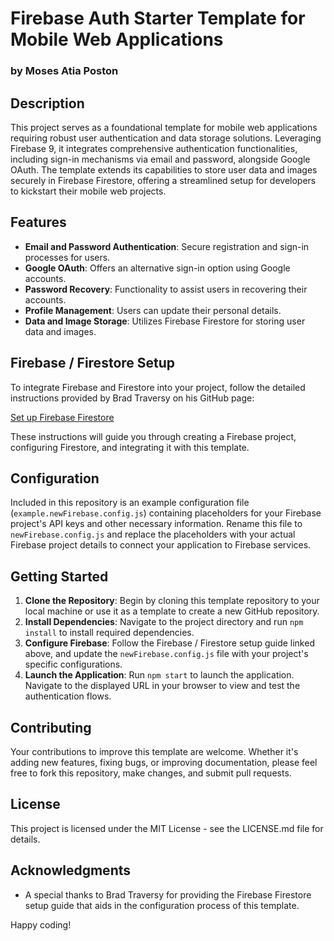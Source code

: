 # Firebase Auth Starter Template for Mobile Web Applications

### by Moses Atia Poston

## Description

This project serves as a foundational template for mobile web applications requiring robust user authentication and data storage solutions. Leveraging Firebase 9, it integrates comprehensive authentication functionalities, including sign-in mechanisms via email and password, alongside Google OAuth. The template extends its capabilities to store user data and images securely in Firebase Firestore, offering a streamlined setup for developers to kickstart their mobile web projects.

## Features

- **Email and Password Authentication**: Secure registration and sign-in processes for users.
- **Google OAuth**: Offers an alternative sign-in option using Google accounts.
- **Password Recovery**: Functionality to assist users in recovering their accounts.
- **Profile Management**: Users can update their personal details.
- **Data and Image Storage**: Utilizes Firebase Firestore for storing user data and images.

## Firebase / Firestore Setup

To integrate Firebase and Firestore into your project, follow the detailed instructions provided by Brad Traversy on his GitHub page:

[Set up Firebase Firestore](https://gist.github.com/bradtraversy/caab8ebd8ff4b6e947632887e0183761)

These instructions will guide you through creating a Firebase project, configuring Firestore, and integrating it with this template.

## Configuration

Included in this repository is an example configuration file (`example.newFirebase.config.js`) containing placeholders for your Firebase project's API keys and other necessary information. Rename this file to `newFirebase.config.js` and replace the placeholders with your actual Firebase project details to connect your application to Firebase services.

## Getting Started

1. **Clone the Repository**: Begin by cloning this template repository to your local machine or use it as a template to create a new GitHub repository.
2. **Install Dependencies**: Navigate to the project directory and run `npm install` to install required dependencies.
3. **Configure Firebase**: Follow the Firebase / Firestore setup guide linked above, and update the `newFirebase.config.js` file with your project's specific configurations.
4. **Launch the Application**: Run `npm start` to launch the application. Navigate to the displayed URL in your browser to view and test the authentication flows.

## Contributing

Your contributions to improve this template are welcome. Whether it's adding new features, fixing bugs, or improving documentation, please feel free to fork this repository, make changes, and submit pull requests.

## License

This project is licensed under the MIT License - see the LICENSE.md file for details.

## Acknowledgments

- A special thanks to Brad Traversy for providing the Firebase Firestore setup guide that aids in the configuration process of this template.

Happy coding!
